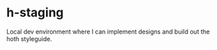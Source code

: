# h-staging
Local dev environment where I can implement designs and build out the hoth styleguide. 

